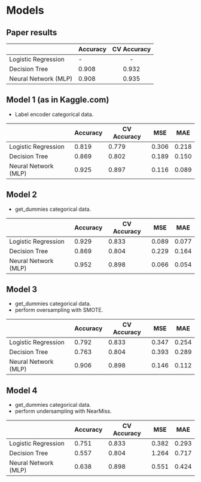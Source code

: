 # Models

## Paper results

| |Accuracy             | CV Accuracy | 
|:----------|:----------------------|:-------------:|
| Logistic Regression  |    -    | - |  -|  -|
| Decision Tree        | 0.908       | 0.932 | 
| Neural Network (MLP) | 0.908     | 0.935 |

## Model 1 (as in Kaggle.com)

- Label encoder categorical data.

| |Accuracy             | CV Accuracy | MSE   | MAE          |
|----------------------|-------------|-------|-------|-------|
| Logistic Regression  | 0.819       | 0.779 | 0.306 | 0.218 |
| Decision Tree        | 0.869       | 0.802 | 0.189 | 0.150 |
| Neural Network (MLP) | 0.925       | 0.897 | 0.116 | 0.089 |

## Model 2

- get_dummies categorical data.

|| Accuracy             | CV Accuracy | MSE   | MAE         |
|----------------------|-------------|-------|-------|-------|
| Logistic Regression  | 0.929       | 0.833 | 0.089 | 0.077 |
| Decision Tree        | 0.869       | 0.804 | 0.229 | 0.164 |
| Neural Network (MLP) | 0.952       | 0.898 | 0.066 | 0.054 |

## Model 3 

- get_dummies categorical data.
- perform oversampling with SMOTE.

| |Accuracy             | CV Accuracy | MSE   | MAE          |
|----------------------|-------------|-------|-------|-------|
| Logistic Regression  | 0.792       | 0.833 | 0.347 | 0.254 |
| Decision Tree        | 0.763       | 0.804 | 0.393 | 0.289 |
| Neural Network (MLP) | 0.906       | 0.898 | 0.146 | 0.112 |

## Model 4

- get_dummies categorical data.
- perform undersampling with NearMiss.

| |Accuracy             | CV Accuracy | MSE   | MAE         |
|----------------------|-------------|-------|-------|-------|
| Logistic Regression  | 0.751       | 0.833 | 0.382 | 0.293 |
| Decision Tree        | 0.557       | 0.804 | 1.264 | 0.717 |
| Neural Network (MLP) | 0.638       | 0.898 | 0.551 | 0.424 |
